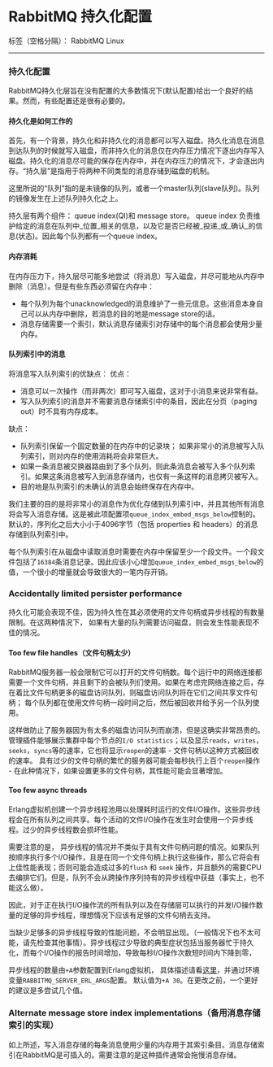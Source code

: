 ﻿# RabbitMQ 持久化配置

标签（空格分隔）： RabbitMQ Linux

---

### 持久化配置
  RabbitMQ持久化层旨在没有配置的大多数情况下(默认配置)给出一个良好的结果。然而，有些配置还是很有必要的。
  
#### 持久化是如何工作的
  首先，有一个背景，持久化和非持久化的消息都可以写入磁盘。持久化消息在消息到达队列的时候就写入磁盘，而非持久化的消息仅在内存压力情况下逐出内存写入磁盘。持久化的消息尽可能的保存在内存中，并在内存压力的情况下，才会逐出内存。“持久层”是指用于将两种不同类型的消息存储到磁盘的机制。
  
  这里所说的“队列”指的是未镜像的队列，或者一个master队列(slave队列)。队列的镜像发生在上述队列持久化之上。
  
  持久层有两个组件： queue index(QI)和 message store。 queue index 负责维护给定的消息在队列中_位置_相关的信息，以及它是否已经被_投递_或_确认_的信息(状态)。因此每个队列都有一个queue index。
  
#### 内存消耗
  在内存压力下，持久层尽可能多地尝试（将消息）写入磁盘，并尽可能地从内存中删除（消息）。但是有些东西必须留在内存中：
  
  - 每个队列为每个unacknowledged的消息维护了一些元信息。这些消息本身自己可以从内存中删除，若消息的目的地是message store的话。
  - 消息存储需要一个索引，默认消息存储索引对存储中的每个消息都会使用少量内存。

#### 队列索引中的消息
  将消息写入队列索引的优缺点：
优点：
  
  - 消息可以一次操作（而非两次）即可写入磁盘，这对于小消息来说非常有益。
  - 写入队列索引的消息并不需要消息存储索引中的条目，因此在分页（paging out）时不具有内存成本。
  
缺点：

  - 队列索引保留一个固定数量的在内存中的记录块； 如果非常小的消息被写入队列索引，则对内存的使用消耗将会非常巨大。
  - 如果一条消息被交换器路由到了多个队列，则此条消息会被写入多个队列索引。如果这条消息被写入到消息存储内，也仅有一条这样的消息拷贝被写入。
  - 目的地是队列索引的未确认的消息会始终保存在内存中。
 
我们主要的目的是将非常小的消息作为优化存储到队列索引中，并且其他所有消息将会写入消息存储。这是被此项配置项`queue_index_embed_msgs_below`控制的。默认的，序列化之后大小小于4096字节（包括 properties 和 headers）的消息存储到队列索引中。

每个队列索引在从磁盘中读取消息时需要在内存中保留至少一个段文件。一个段文件包括了`16384`条消息记录。因此应该小心增加`queue_index_embed_msgs_below`的值，一个很小的增量就会导致很大的一笔内存开销。

### Accidentally limited persister performance
  持久化可能会表现不佳，因为持久性在其必须使用的文件句柄或异步线程的有数量限制。在这两种情况下， 如果有大量的队列需要访问磁盘，则会发生性能表现不佳的情况。
  
#### **Too few file handles**（文件句柄太少）
  RabbitMQ服务器一般会限制它可以打开的文件句柄数。每个运行中的网络连接都需要一个文件句柄，并且剩下的会被队列们使用。如果在考虑完网络连接之后，存在着比文件句柄更多的磁盘访问队列，则磁盘访问队列将在它们之间共享文件句柄； 每个队列都在使用文件句柄一段时间之后，然后被回收并给予另一个队列使用。
  
  这样做防止了服务器因为有太多的磁盘访问队列而崩溃，但是这确实非常昂贵的。管理插件能够展示集群中每个节点的`I/O statistics`；以及显示`reads`，`writes`，`seeks`，`syncs`等的速率，它也将显示`reopen`的速率 - 文件句柄以这种方式被回收的速率。 具有过少的文件句柄的繁忙的服务器可能会每秒执行上百个`reopen`操作 - 在此种情况下，如果设置更多的文件句柄，其性能可能会显著增加。
  
#### **Too few async threads**
  Erlang虚拟机创建一个异步线程池用以处理耗时运行的文件I/O操作。这些异步线程会在所有队列之间共享。每个活动的文件I/O操作在发生时会使用一个异步线程。过少的异步线程数会损坏性能。
  
  需要注意的是， 异步线程的情况并不类似于具有文件句柄问题的情况。如果队列按顺序执行多个I/O操作，且是在同一个文件句柄上执行这些操作，那么它将会有上佳性能表现；否则可能会造成过多的`flush` 和 `seek` 操作，并且额外的需要CPU去编排它们。但是，队列不会从跨操作序列持有的异步线程中获益（事实上，也不能这么做）。
  
  因此，对于正在执行I/O操作流的所有队列以及在存储层可以执行的并发I/O操作数量的足够的异步线程，理想情况下应该有足够的文件句柄去支持。
  
  当缺少足够多的异步线程导致的性能问题，不会明显出现。（一般情况下也不太可能，请先检查其他事情）。异步线程过少导致的典型症状包括当服务器忙于持久化，而每个I/O操作的报告时间增加，导致每秒I/O操作次数短时间内下降到零，
  
  异步线程的数量由`+A`参数配置到Erlang虚拟机， 具体描述请看[这里][async thread]，并通过环境变量`RABBITMQ_SERVER_ERL_ARGS`配置。 默认值为`+A 30`。在更改之前，一个更好的建议是多尝试几个值。
  
### Alternate message store index implementations（备用消息存储索引的实现）
  如上所述，写入消息存储的每条消息使用少量的内存用于其索引条目。消息存储索引在RabbitMQ是可插入的。需要注意的是这种插件通常会拖慢消息存储。
  
  
[async thread]: http://www.erlang.org/doc/man/erl.html#async_thread_pool_size